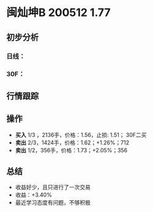 # 闽灿坤B 200512 1.77
## 初步分析
### 日线：
  
### 30F：
  
## 行情跟踪
  
## 操作
  - **买入** 1/3 ，2136手，价格：1.56，止损: 1.51； 30F二买
  - **卖出** 2/3，1424手，价格：1.62；+1.26%；712
  - **卖出** 1/2，356手，价格：1.73；+2.05%；356

## 总结
  - 收益好少，且只进行了一次交易
  - 收益：+3.40%
  - 最近学习态度有问题，不够积极